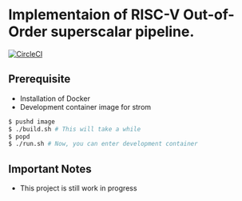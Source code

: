 # Implementaion of RISC-V Out-of-Order superscalar pipeline.

[![CircleCI](https://circleci.com/gh/koyamanX/storm/tree/develop.svg?style=svg)](https://circleci.com/gh/koyamanX/storm/tree/develop)

## Prerequisite
- Installation of Docker
- Development container image for strom
```bash
$ pushd image
$ ./build.sh # This will take a while
$ popd
$ ./run.sh # Now, you can enter development container 
```

## Important Notes
- This project is still work in progress
